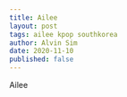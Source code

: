 ```yaml
---
title: Ailee
layout: post
tags: ailee kpop southkorea
author: Alvin Sim
date: 2020-11-10
published: false
---
```


Ailee
